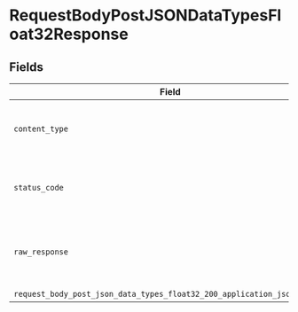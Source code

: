 # RequestBodyPostJSONDataTypesFloat32Response


## Fields

| Field                                                                                                                                                              | Type                                                                                                                                                               | Required                                                                                                                                                           | Description                                                                                                                                                        |
| ------------------------------------------------------------------------------------------------------------------------------------------------------------------ | ------------------------------------------------------------------------------------------------------------------------------------------------------------------ | ------------------------------------------------------------------------------------------------------------------------------------------------------------------ | ------------------------------------------------------------------------------------------------------------------------------------------------------------------ |
| `content_type`                                                                                                                                                     | *Optional[str]*                                                                                                                                                    | :heavy_check_mark:                                                                                                                                                 | HTTP response content type for this operation                                                                                                                      |
| `status_code`                                                                                                                                                      | *Optional[int]*                                                                                                                                                    | :heavy_check_mark:                                                                                                                                                 | HTTP response status code for this operation                                                                                                                       |
| `raw_response`                                                                                                                                                     | [requests.Response](https://requests.readthedocs.io/en/latest/api/#requests.Response)                                                                              | :heavy_minus_sign:                                                                                                                                                 | Raw HTTP response; suitable for custom response parsing                                                                                                            |
| `request_body_post_json_data_types_float32_200_application_json_object`                                                                                            | [Optional[operations.RequestBodyPostJSONDataTypesFloat32200ApplicationJSON]](undefined/models/operations/requestbodypostjsondatatypesfloat32200applicationjson.md) | :heavy_minus_sign:                                                                                                                                                 | OK                                                                                                                                                                 |